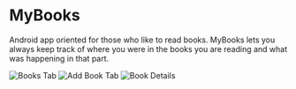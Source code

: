 # MyBooks
Android app oriented for those who like to read books.
MyBooks lets you always keep track of where you were in the books you are reading and what was happening in that part.

![Books Tab](https://raw.githubusercontent.com/carlostojal/MyBooks/master/printscreens/Screenshot_2019-06-26-20-17-02-353_com.carlostojal.mybooks.png?token=AIWB3WZLZCTMWT4HDFXXEUC5CPHT6)
![Add Book Tab](https://raw.githubusercontent.com/carlostojal/MyBooks/master/printscreens/Screenshot_2019-06-26-20-16-28-800_com.carlostojal.mybooks.png?token=AIWB3WY6YXGIWOCUCU422JS5CPHSQ)
![Book Details](https://raw.githubusercontent.com/carlostojal/MyBooks/master/printscreens/Screenshot_2019-06-26-20-17-27-825_com.carlostojal.mybooks.png?token=AIWB3WYN2XUV5NKGW52W5KK5CPHYY)